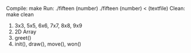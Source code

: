 Compile: make
Run: ./fifteen (number)
    ./fifteen (number) < (textfile)
Clean: make clean

1. 3x3, 5x5, 6x6, 7x7, 8x8, 9x9
2. 2D Array
3. greet()
4. init(), draw(), move(), won()
 
